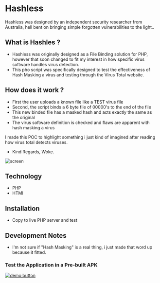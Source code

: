 # Hashless
Hashless was designed by an independent security researcher from Australia, hell bent on bringing simple forgotten vulnerabilities to the light..    

## What is Hashles ?
* Hashless was originally designed as a File Binding solution for PHP, however that soon changed to fit my interest in how specific virus software handles virus detection.    
* This pho script was specifically designed to test the effectiveness of Hash Masking a virus and testing through the Virus Total website.

## How does it work ?
* First the user uploads a known file like a TEST virus file
* Second, the script binds a 6 byte file of 00000's to the end of the file 
* This new binded file has a masked hash and acts exactly the same as the original
* The virus software definition is checked and flaws are apparent with hash masking a virus

    
I made this POC to highlight something i just kind of imagined after reading how virus total detects viruses.   

    

- Kind Regards, Woke.      
    

![screen](IMG_20200616_120406.jpg)      
    

## Technology   
* PHP   
* HTMl   

## Installation
* Copy to live PHP server and test 

    
## Development Notes    
* I'm not sure if "Hash Masking" is a real thing, i just made that word up because it fitted.

### Test the Application in a Pre-built APK
[![demo button](https://i.imgur.com/3Ugm8J7.jpg)](https://github.com/WokeWorld/Invisidroid/blob/master/Invisidroid.apk?raw=true) 

